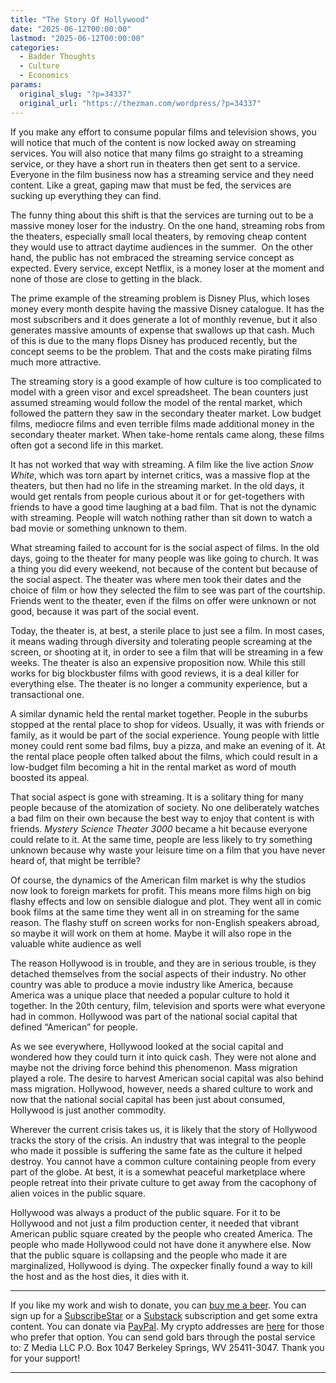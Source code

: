 ```yaml
---
title: "The Story Of Hollywood"
date: "2025-06-12T00:00:00"
lastmod: "2025-06-12T00:00:00"
categories:
  - Badder Thoughts
  - Culture
  - Economics
params:
  original_slug: "?p=34337"
  original_url: "https://thezman.com/wordpress/?p=34337"
---
```


If you make any effort to consume popular films and television shows,
you will notice that much of the content is now locked away on streaming
services. You will also notice that many films go straight to a
streaming service, or they have a short run in theaters then get sent to
a service. Everyone in the film business now has a streaming service and
they need content. Like a great, gaping maw that must be fed, the
services are sucking up everything they can find.

The funny thing about this shift is that the services are turning out to
be a massive money loser for the industry. On the one hand, streaming
robs from the theaters, especially small local theaters, by removing
cheap content they would use to attract daytime audiences in the
summer.  On the other hand, the public has not embraced the streaming
service concept as expected. Every service, except Netflix, is a money
loser at the moment and none of those are close to getting in the black.

The prime example of the streaming problem is Disney Plus, which loses
money every month despite having the massive Disney catalogue. It has
the most subscribers and it does generate a lot of monthly revenue, but
it also generates massive amounts of expense that swallows up that cash.
Much of this is due to the many flops Disney has produced recently, but
the concept seems to be the problem. That and the costs make pirating
films much more attractive.

The streaming story is a good example of how culture is too complicated
to model with a green visor and excel spreadsheet. The bean counters
just assumed streaming would follow the model of the rental market,
which followed the pattern they saw in the secondary theater market. Low
budget films, mediocre films and even terrible films made additional
money in the secondary theater market. When take-home rentals came
along, these films often got a second life in this market.

It has not worked that way with streaming. A film like the live action
*Snow White*, which was torn apart by internet critics, was a massive
flop at the theaters, but then had no life in the streaming market. In
the old days, it would get rentals from people curious about it or for
get-togethers with friends to have a good time laughing at a bad film.
That is not the dynamic with streaming. People will watch nothing rather
than sit down to watch a bad movie or something unknown to them.

What streaming failed to account for is the social aspect of films. In
the old days, going to the theater for many people was like going to
church. It was a thing you did every weekend, not because of the content
but because of the social aspect. The theater was where men took their
dates and the choice of film or how they selected the film to see was
part of the courtship. Friends went to the theater, even if the films on
offer were unknown or not good, because it was part of the social event.

Today, the theater is, at best, a sterile place to just see a film. In
most cases, it means wading through diversity and tolerating people
screaming at the screen, or shooting at it, in order to see a film that
will be streaming in a few weeks. The theater is also an expensive
proposition now. While this still works for big blockbuster films with
good reviews, it is a deal killer for everything else. The theater is no
longer a community experience, but a transactional one.

A similar dynamic held the rental market together. People in the suburbs
stopped at the rental place to shop for videos. Usually, it was with
friends or family, as it would be part of the social experience. Young
people with little money could rent some bad films, buy a pizza, and
make an evening of it. At the rental place people often talked about the
films, which could result in a low-budget film becoming a hit in the
rental market as word of mouth boosted its appeal.

That social aspect is gone with streaming. It is a solitary thing for
many people because of the atomization of society. No one deliberately
watches a bad film on their own because the best way to enjoy that
content is with friends. *Mystery Science Theater 3000* became a hit
because everyone could relate to it. At the same time, people are less
likely to try something unknown because why waste your leisure time on a
film that you have never heard of, that might be terrible?

Of course, the dynamics of the American film market is why the studios
now look to foreign markets for profit. This means more films high on
big flashy effects and low on sensible dialogue and plot. They went all
in comic book films at the same time they went all in on streaming for
the same reason. The flashy stuff on screen works for non-English
speakers abroad, so maybe it will work on them at home. Maybe it will
also rope in the valuable white audience as well

The reason Hollywood is in trouble, and they are in serious trouble, is
they detached themselves from the social aspects of their industry. No
other country was able to produce a movie industry like America, because
America was a unique place that needed a popular culture to hold it
together. In the 20th century, film, television and sports were what
everyone had in common. Hollywood was part of the national social
capital that defined “American” for people.

As we see everywhere, Hollywood looked at the social capital and
wondered how they could turn it into quick cash. They were not alone and
maybe not the driving force behind this phenomenon. Mass migration
played a role. The desire to harvest American social capital was also
behind mass migration. Hollywood, however, needs a shared culture to
work and now that the national social capital has been just about
consumed, Hollywood is just another commodity.

Wherever the current crisis takes us, it is likely that the story of
Hollywood tracks the story of the crisis. An industry that was integral
to the people who made it possible is suffering the same fate as the
culture it helped destroy. You cannot have a common culture containing
people from every part of the globe. At best, it is a somewhat peaceful
marketplace where people retreat into their private culture to get away
from the cacophony of alien voices in the public square.

Hollywood was always a product of the public square. For it to be
Hollywood and not just a film production center, it needed that vibrant
American public square created by the people who created America. The
people who made Hollywood could not have done it anywhere else. Now that
the public square is collapsing and the people who made it are
marginalized, Hollywood is dying. The oxpecker finally found a way to
kill the host and as the host dies, it dies with it.

------------------------------------------------------------------------

If you like my work and wish to donate, you can
<a href="https://www.buymeacoffee.com/mujolulu" rel="noopener"
target="_blank">buy me a beer</a>. You can sign up for a
<a href="https://www.subscribestar.com/the-z-blog" rel="noopener"
target="_blank">SubscribeStar</a> or a
<a href="https://thedissident.substack.com/" rel="noopener"
target="_blank">Substack</a> subscription and get some extra content.
You can donate via <a
href="https://www.paypal.com/donate/?cmd=_s-xclick&amp;hosted_button_id=UDAS2Q8JYA6CN&amp;source=url"
rel="noopener" target="_blank">PayPal</a>. My crypto addresses are
<a href="https://thezman.com/wordpress/?page_id=22713" rel="noopener"
target="_blank">here</a> for those who prefer that option. You can send
gold bars through the postal service to: Z Media LLC P.O. Box 1047
Berkeley Springs, WV 25411-3047. Thank you for your support!

------------------------------------------------------------------------
